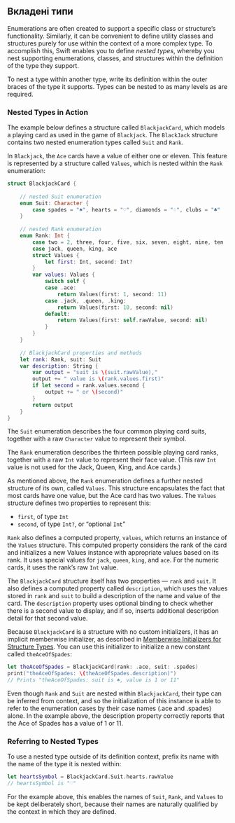 ## Вкладені типи
Enumerations are often created to support a specific class or structure’s functionality. Similarly, it can be convenient to define utility classes and structures purely for use within the context of a more complex type. To accomplish this, Swift enables you to define *nested types*, whereby you nest supporting enumerations, classes, and structures within the definition of the type they support.
To nest a type within another type, write its definition within the outer braces of the type it supports. Types can be nested to as many levels as are required.### Nested Types in Action
The example below defines a structure called `BlackjackCard`, which models a playing card as used in the game of `Blackjack`. The `BlackJack` structure contains two nested enumeration types called `Suit` and `Rank`.
In `Blackjack`, the `Ace` cards have a value of either one or eleven. This feature is represented by a structure called `Values`, which is nested within the `Rank` enumeration:

```swiftstruct BlackjackCard {        // nested Suit enumeration    enum Suit: Character {        case spades = "♠", hearts = "♡", diamonds = "♢", clubs = "♣"    }        // nested Rank enumeration    enum Rank: Int {        case two = 2, three, four, five, six, seven, eight, nine, ten        case jack, queen, king, ace        struct Values {            let first: Int, second: Int?        }        var values: Values {            switch self {            case .ace:                return Values(first: 1, second: 11)            case .jack, .queen, .king:                return Values(first: 10, second: nil)            default:                return Values(first: self.rawValue, second: nil)            }        }    }        // BlackjackCard properties and methods    let rank: Rank, suit: Suit    var description: String {        var output = "suit is \(suit.rawValue),"        output += " value is \(rank.values.first)"        if let second = rank.values.second {            output += " or \(second)"        }        return output    }}
```
The `Suit` enumeration describes the four common playing card suits, together with a raw `Character` value to represent their symbol.
The `Rank` enumeration describes the thirteen possible playing card ranks, together with a raw `Int` value to represent their face value. (This raw `Int` value is not used for the Jack, Queen, King, and Ace cards.)
As mentioned above, the `Rank` enumeration defines a further nested structure of its own, called `Values`. This structure encapsulates the fact that most cards have one value, but the Ace card has two values. The `Values` structure defines two properties to represent this:
 + `first`, of type `Int` + `second`, of type `Int?`, or “optional `Int`”
	`Rank` also defines a computed property, `values`, which returns an instance of the `Values` structure. This computed property considers the rank of the card and initializes a new Values instance with appropriate values based on its rank. It uses special values for `jack`, `queen`, `king`, and `ace`. For the numeric cards, it uses the rank’s raw `Int` value.
The `BlackjackCard` structure itself has two properties — `rank` and `suit`. It also defines a computed property called `description`, which uses the values stored in `rank` and `suit` to build a description of the name and value of the card. The `description` property uses optional binding to check whether there is a second value to display, and if so, inserts additional description detail for that second value.
Because `BlackjackCard` is a structure with no custom initializers, it has an implicit memberwise initializer, as described in [Memberwise Initializers for Structure Types](13_initialization.md#Memberwise-Initializers-for-Structure-Types). You can use this initializer to initialize a new constant called `theAceOfSpades`:

```swiftlet theAceOfSpades = BlackjackCard(rank: .ace, suit: .spades)print("theAceOfSpades: \(theAceOfSpades.description)")// Prints "theAceOfSpades: suit is ♠, value is 1 or 11"
```
Even though `Rank` and `Suit` are nested within `BlackjackCard`, their type can be inferred from context, and so the initialization of this instance is able to refer to the enumeration cases by their case names (.ace and .spades) alone. In the example above, the description property correctly reports that the Ace of Spades has a value of 1 or 11.
### Referring to Nested TypesTo use a nested type outside of its definition context, prefix its name with the name of the type it is nested within:

```swiftlet heartsSymbol = BlackjackCard.Suit.hearts.rawValue// heartsSymbol is "♡"
```
For the example above, this enables the names of `Suit`, `Rank`, and `Values` to be kept deliberately short, because their names are naturally qualified by the context in which they are defined.